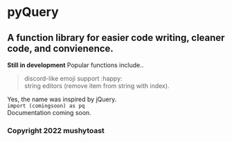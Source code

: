 # pyQuery
## A function library for easier code writing, cleaner code, and convienence. 
**Still in development**
Popular functions include..    
> discord-like emoji support :happy:   
> string editors (remove item from string with index).   

Yes, the name was inspired by jQuery.   
`import (comingsoon) as pq`   
Documentation coming soon.   

### Copyright 2022 mushytoast
